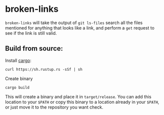 # broken-links

`broken-links` will take the output of `git ls-files` search all the files mentioned for anything that looks like a link, and perform a `get` request to see if the link is still valid.

## Build from source:

Install [cargo](https://doc.rust-lang.org/cargo/getting-started/installation.html):

```
curl https://sh.rustup.rs -sSf | sh
```

Create binary

```
cargo build
```

This will create a binary and place it in `target/release`. You can add this location to your `$PATH` or copy this binary to a location already in your `$PATH`, or just move it to the repository you want check.
